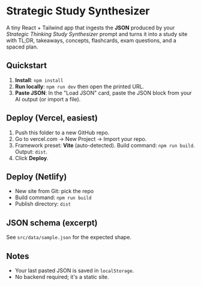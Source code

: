 # Strategic Study Synthesizer

A tiny React + Tailwind app that ingests the **JSON** produced by your *Strategic Thinking Study Synthesizer* prompt and turns it into a study site with TL;DR, takeaways, concepts, flashcards, exam questions, and a spaced plan.

## Quickstart
1) **Install**: `npm install`
2) **Run locally**: `npm run dev` then open the printed URL.
3) **Paste JSON**: In the "Load JSON" card, paste the JSON block from your AI output (or import a file).

## Deploy (Vercel, easiest)
1) Push this folder to a new GitHub repo.
2) Go to vercel.com → New Project → Import your repo.
3) Framework preset: **Vite** (auto-detected). Build command: `npm run build`. Output: `dist`.
4) Click **Deploy**.

## Deploy (Netlify)
- New site from Git: pick the repo
- Build command: `npm run build`
- Publish directory: `dist`

## JSON schema (excerpt)
See `src/data/sample.json` for the expected shape.

## Notes
- Your last pasted JSON is saved in `localStorage`.
- No backend required; it's a static site.
